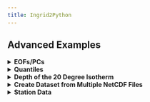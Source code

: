 ```yaml
---
title: Ingrid2Python
---
```


## Advanced Examples




<details> <summary><b>EOFs/PCs </b></summary> <p>  
Find the 3 leading EOFs and PCs. Note that ingrid and `eofs.xarray` use different scalings.

```
%ingrid:
ds .sst {Y cosd}[lon lat][time]svd ev 1 3 RANGE
```

```
#python:
import xarray as xr
from eofs.xarray import Eof  # see [documentation](https://ajdawson.github.io/eofs/latest/api/eofs.xarray.html)
  
ds_anom = ds.groupby('time.month') - ds.groupby('time.month').mean()
solver = Eof(ds_anom.sst)
pcs = solver.pcs(npcs=3)
eofs = solver.eofsAsCorrelation(neofs=3)

eofs.plot(x='lon',y='lat',col='mode',col_wrap=3,add_colorbar=0)
pcs.plot(x='time',col='mode',col_wrap=3);
```
<p> 
<p align="center"><img src="../assets/imgs/eofs.png"></p>
<p align="center"><img src="../assets/imgs/pcs.png"></p>
</p> 
    
</p> </details>

<details> <summary><b>Quantiles</b></summary> <p>  

```
$ingrid
SOURCES .LOCAL .sst.mon.mean.nc .sst [time]average
lat -80 80 RANGEEDGES
[lon]0.05 0.95 0 replacebypercentile
dup
percentile 0.95 VALUE
exch
percentile 0.05 VALUE
```

```
#python
import xarray as xr
from matplotlib import pyplot as plt

ds = xr.open_dataset('http://kage.ldeo.columbia.edu:81/SOURCES/.LOCAL/.sst.mon.mean.nc/.sst/dods')
dss = ds.mean('time').sel(lat=slice(80,-80))
quants = dss.sst.quantile( [0.05, 0.95], dim="lon")
quants.sel(quantile=0.95).plot(label='95th percentile')
quants.sel(quantile=0.05).plot(label='5th percentile')
plt.title('95th and 5th percentiles of SST by latitude')
plt.legend();
```
<p align="center"><img src="../assets/imgs/quantile.png"></p>

</p> </details>


<details> <summary><b>Depth of the 20 Degree Isotherm</b></summary> <p>  

```
$ingrid
/ds {SOURCES .LOCAL .ORAs5_thetao-clim.nc deptht 0 500 RANGE lat -30 30 RANGE [time]average} def

ds .thetao
deptht exch [20]deptht toS
```
  
```
#python
import xarray as xr
import xgcm  # need version >= 0.5.2
import numpy as np

url = 'http://kage.ldeo.columbia.edu:81/SOURCES/.LOCAL/.ORAs5_thetao-clim.nc/.thetao/dods'
ds = xr.open_dataset(url,decode_times=False).sel(deptht=slice(0,300),lat=slice(-30,30),lon=slice(150,250)).mean('time')

depth_3d = ds.deptht.broadcast_like(ds.thetao)
grid = xgcm.Grid(ds,periodic=False)
h20 = grid.transform(depth_3d, 'Z', np.array([20]), target_data=ds.thetao, method='linear')

ds.thetao.sel(lat=slice(-2,2)).mean('lat').plot.contourf(vmin=10,vmax=30,levels=11,yincrease=False)
h20.squeeze().sel(lat=slice(-2,2)).mean('lat').plot(color='k',linewidth=2)
```
<p align="center"><img src="../assets/imgs/h20.png"></p>

</p> </details> 

<details> <summary><b>Create Dataset from Multiple NetCDF Files</b></summary> <p>  

For example, suppose we have downloaded a few years of [CPC Global Unified Gauge-Based Analysis of Daily Precipitation](https://psl.noaa.gov/data/gridded/data.cpc.globalprecip.html) data.
  
First we will get the last few years of data directly from `cdc.noaa.gov`:
  
```
#python
import fsspec.implementations.ftp
import os

ftpfs = fsspec.implementations.ftp.FTPFileSystem("ftp.cdc.noaa.gov")
files = ftpfs.glob("/Datasets/cpc_global_precip/*202*.nc")
print(files)
for file in files:
    url = 'ftp://ftp.cdc.noaa.gov' + file
    file_name = file.split('/Datasets/cpc_global_precip/')[-1]   
    print(file_name)
    if os.path.exists(file_name):
        print(f'File {file} already exists')
        continue
    command = f'wget {url}'
    print(command)
    os.system(command)
```
That was the hard part, now we just open them using the multi-file version of `open_dataset`:
  
```
ds = xr.open_mfdataset('precip.20*.nc')

ds_ltm = xr.open_dataset('precip.day.1991-2020.ltm.nc')
```
So `ds` is now the 2020 and 2021 daily land precipitation. We also have a long-term mean dataset, which may be useful.
  
```
ds.precip.mean('time').plot()
```
  <p align="center"><img src="../assets/imgs/precip_mean.png"></p>
  
or find the daily anomalies and plot:
  
```
ds_daily_anom = ds.groupby('time.day') - ds_ltm.groupby('time.day').mean('time')
ds_anom.precip[-1].plot(vmin=-10,vmax=10)
```
<p align="center"><img src="../assets/imgs/precip_anom.png"></p>

</p> </details> 

<details> <summary><b>Station Data</b></summary> <p>  

```
$ingrid
SOURCES .NOAA .NCEP .CPC .CAMS .station .precipitation
  lon
   -90. -110. masknotrange
   SELECT
  lat
   30. 50. masknotrange
   SELECT
  .prcp
  [IWMO]average
  T (Jan 1856) (Dec 2000) RANGE
  yearly-anomalies
  /name (GP) def
```

```
#python
url = 'http://iridl.ldeo.columbia.edu/expert/SOURCES/.NOAA/.NCEP/.CPC/.CAMS/.station/.precipitation/dods'
ds = xr.open_dataset(url,decode_times=False)
dsl = ds.where((ds.lat<50) & (ds.lat>30)).where((ds.lon<-90) & (ds.lon>-110)).sel(T=slice('1856-01','2000-12')).mean('IWMO')
dsl_anom = dsl.groupby('T.month') - dsl.groupby('T.month').mean('T')
dsl_anom.prcp.plot()
```
<p align="center"><img src="../assets/imgs/station.png"></p>

```
url = 'http://iridl.ldeo.columbia.edu/expert/SOURCES/.NOAA/.NCEP/.CPC/.CAMS/.station/.precipitation/dods'
ds = xr.open_dataset(url,decode_times=False).mean('time')
fig = plt.figure(figsize=(9,6))
ds.plot.scatter(x='lon',y='lat',c=dsm.prcp)
```
  
<p align="center"><img src="../assets/imgs/station-scatter.png"></p> 
  
</p> </details>
